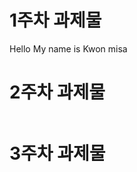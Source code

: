 # 1주차 과제물

Hello My name is Kwon misa

# 2주차 과제물
<img width="" height="" scr="./png/1week.png"></img>

# 3주차 과제물
